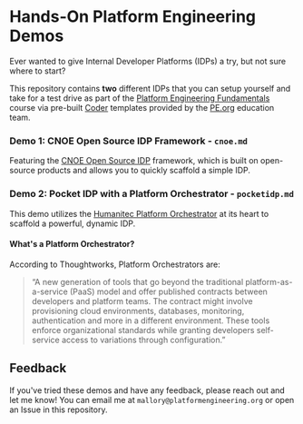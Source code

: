 # Hands-On Platform Engineering Demos
Ever wanted to give Internal Developer Platforms (IDPs) a try, but not sure where to start?

This repository contains **two** different IDPs that you can setup yourself and take for a test drive as part of the [Platform Engineering Fundamentals](https://platformengineering.org/fundamentals) course via pre-built [Coder](https://coder.com) templates provided by the [PE.org](https://platformengineering.org) education team.

### Demo 1: CNOE Open Source IDP Framework - `cnoe.md`
Featuring the [CNOE Open Source IDP](https://cnoe.io/) framework, which is built on open-source products and allows you to quickly scaffold a simple IDP.

### Demo 2: Pocket IDP with a Platform Orchestrator - `pocketidp.md`
This demo utilizes the [Humanitec Platform Orchestrator](https://humanitec.com) at its heart to scaffold a powerful, dynamic IDP.

#### What's a Platform Orchestrator?
According to Thoughtworks, Platform Orchestrators are:
>“A new generation of tools that go beyond the traditional platform-as-a-service (PaaS) model and offer published contracts between developers and platform teams. The contract might involve provisioning cloud environments, databases, monitoring, authentication and more in a different environment. These tools enforce organizational standards while granting developers self-service access to variations through configuration.”

## Feedback
If you've tried these demos and have any feedback, please reach out and let me know! You can email me at `mallory@platformengineering.org` or open an Issue in this repository.
